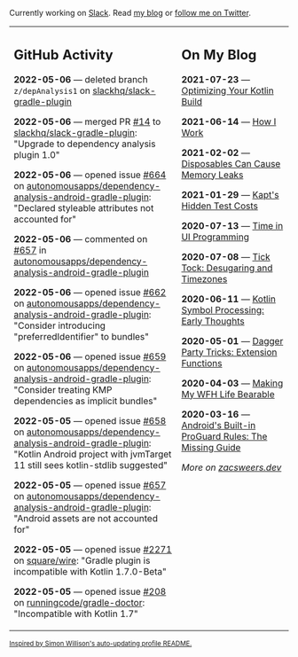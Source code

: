 Currently working on [Slack](https://slack.com/). Read [my blog](https://zacsweers.dev/) or [follow me on Twitter](https://twitter.com/ZacSweers).

<table><tr><td valign="top" width="60%">

## GitHub Activity
<!-- githubActivity starts -->
**2022-05-06** — deleted branch `z/depAnalysis1` on [slackhq/slack-gradle-plugin](https://github.com/slackhq/slack-gradle-plugin)

**2022-05-06** — merged PR [#14](https://github.com/slackhq/slack-gradle-plugin/pull/14) to [slackhq/slack-gradle-plugin](https://github.com/slackhq/slack-gradle-plugin): "Upgrade to dependency analysis plugin 1.0"

**2022-05-06** — opened issue [#664](https://github.com/autonomousapps/dependency-analysis-android-gradle-plugin/issues/664) on [autonomousapps/dependency-analysis-android-gradle-plugin](https://github.com/autonomousapps/dependency-analysis-android-gradle-plugin): "Declared styleable attributes not accounted for"

**2022-05-06** — commented on [#657](https://github.com/autonomousapps/dependency-analysis-android-gradle-plugin/issues/657#issuecomment-1120016797) in [autonomousapps/dependency-analysis-android-gradle-plugin](https://github.com/autonomousapps/dependency-analysis-android-gradle-plugin)

**2022-05-06** — opened issue [#662](https://github.com/autonomousapps/dependency-analysis-android-gradle-plugin/issues/662) on [autonomousapps/dependency-analysis-android-gradle-plugin](https://github.com/autonomousapps/dependency-analysis-android-gradle-plugin): "Consider introducing "preferredIdentifier" to bundles"

**2022-05-06** — opened issue [#659](https://github.com/autonomousapps/dependency-analysis-android-gradle-plugin/issues/659) on [autonomousapps/dependency-analysis-android-gradle-plugin](https://github.com/autonomousapps/dependency-analysis-android-gradle-plugin): "Consider treating KMP dependencies as implicit bundles"

**2022-05-05** — opened issue [#658](https://github.com/autonomousapps/dependency-analysis-android-gradle-plugin/issues/658) on [autonomousapps/dependency-analysis-android-gradle-plugin](https://github.com/autonomousapps/dependency-analysis-android-gradle-plugin): "Kotlin Android project with jvmTarget 11 still sees kotlin-stdlib suggested"

**2022-05-05** — opened issue [#657](https://github.com/autonomousapps/dependency-analysis-android-gradle-plugin/issues/657) on [autonomousapps/dependency-analysis-android-gradle-plugin](https://github.com/autonomousapps/dependency-analysis-android-gradle-plugin): "Android assets are not accounted for"

**2022-05-05** — opened issue [#2271](https://github.com/square/wire/issues/2271) on [square/wire](https://github.com/square/wire): "Gradle plugin is incompatible with Kotlin 1.7.0-Beta"

**2022-05-05** — opened issue [#208](https://github.com/runningcode/gradle-doctor/issues/208) on [runningcode/gradle-doctor](https://github.com/runningcode/gradle-doctor): "Incompatible with Kotlin 1.7"
<!-- githubActivity ends -->
</td><td valign="top" width="40%">

## On My Blog
<!-- blog starts -->
**2021-07-23** — [Optimizing Your Kotlin Build](https://www.zacsweers.dev/optimizing-your-kotlin-build/)

**2021-06-14** — [How I Work](https://www.zacsweers.dev/how-i-work/)

**2021-02-02** — [Disposables Can Cause Memory Leaks](https://www.zacsweers.dev/disposables-can-cause-memory-leaks/)

**2021-01-29** — [Kapt's Hidden Test Costs](https://www.zacsweers.dev/kapts-hidden-test-costs/)

**2020-07-13** — [Time in UI Programming](https://www.zacsweers.dev/time-in-ui/)

**2020-07-08** — [Tick Tock: Desugaring and Timezones](https://www.zacsweers.dev/ticktock-desugaring-timezones/)

**2020-06-11** — [Kotlin Symbol Processing: Early Thoughts](https://www.zacsweers.dev/kotlin-symbol-processor-early-thoughts/)

**2020-05-01** — [Dagger Party Tricks: Extension Functions](https://www.zacsweers.dev/dagger-party-tricks-extension-functions/)

**2020-04-03** — [Making My WFH Life Bearable](https://www.zacsweers.dev/making-wfh-life-bearable/)

**2020-03-16** — [Android's Built-in ProGuard Rules: The Missing Guide](https://www.zacsweers.dev/android-proguard-rules/)
<!-- blog ends -->
_More on [zacsweers.dev](https://zacsweers.dev/)_
</td></tr></table>

<sub><a href="https://simonwillison.net/2020/Jul/10/self-updating-profile-readme/">Inspired by Simon Willison's auto-updating profile README.</a></sub>